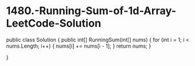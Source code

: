 # 1480.-Running-Sum-of-1d-Array-LeetCode-Solution

public class Solution {
    public int[] RunningSum(int[] nums) 
{
    for (int i = 1; i < nums.Length; i++)
    {
        nums[i] += nums[i - 1];
    }
    return nums;
}

}
